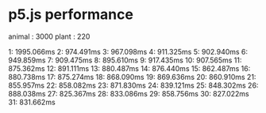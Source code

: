 


# p5.js performance

animal : 3000
plant  : 220

1: 1995.066ms
2: 974.491ms
3: 967.098ms
4: 911.325ms
5: 902.940ms
6: 949.859ms
7: 909.475ms
8: 895.610ms
9: 917.435ms
10: 907.565ms
11: 875.362ms
12: 891.111ms
13: 880.487ms
14: 876.440ms
15: 862.487ms
16: 880.738ms
17: 875.274ms
18: 868.090ms
19: 869.636ms
20: 860.910ms
21: 855.957ms
22: 858.082ms
23: 871.830ms
24: 839.121ms
25: 848.302ms
26: 888.038ms
27: 825.367ms
28: 833.086ms
29: 858.756ms
30: 827.022ms
31: 831.662ms
